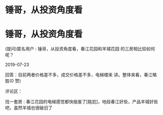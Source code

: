 # 锤哥，从投资角度看

# 锤哥，从投资角度看

(提问)匿名用户 : 锤哥，从投资角度看，春江花园和羊城花园 的三房相比较如何呢？

2019-07-23

回答：目前两者价格差不多，成交价格差不多，电梯楼来 讲。整体来看，春江略胜(0 赞)

评论区：

找一套房 : 春江花园的电梯感觉都快报废了[尴尬]，地段春江好些，产品羊城好些吧，虽然羊城也很破旧了